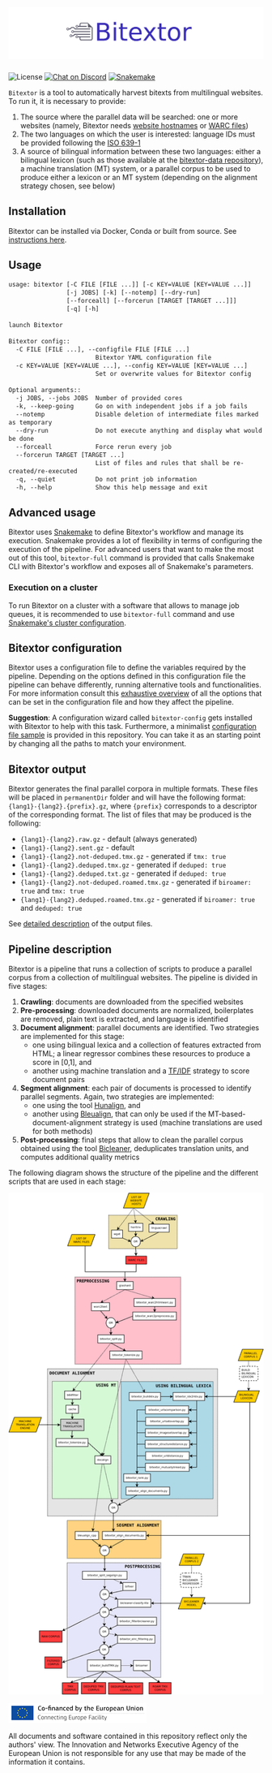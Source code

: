 # ![Bitextor](img/banner.png)

![License](https://img.shields.io/badge/License-GPLv3-blue.svg)
[![Chat on Discord](https://camo.githubusercontent.com/b4175720ede4f2621aa066ffbabb70ae30044679/68747470733a2f2f696d672e736869656c64732e696f2f62616467652f636861742d446973636f72642d627269676874677265656e2e737667)](https://discord.gg/etYDaZm)
[![Snakemake](https://img.shields.io/badge/snakemake-7.17.2-brightgreen.svg?style=flat)](https://snakemake.readthedocs.io)

`Bitextor` is a tool to automatically harvest bitexts from multilingual websites. To run it, it is necessary to provide:

1. The source where the parallel data will be searched: one or more websites (namely, Bitextor needs [website hostnames](https://en.wikipedia.org/wiki/URL) or [WARC files](https://iipc.github.io/warc-specifications/specifications/warc-format/warc-1.1/))
2. The two languages on which the user is interested: language IDs must be provided following the [ISO 639-1](https://en.wikipedia.org/wiki/List_of_ISO_639-1_codes)
3. A source of bilingual information between these two languages: either a bilingual lexicon (such as those available at the [bitextor-data repository](https://github.com/bitextor/bitextor-data/releases/tag/bitextor-v1.0)), a machine translation (MT) system, or a parallel corpus to be used to produce either a lexicon or an MT system (depending on the alignment strategy chosen, see below)

## Installation

Bitextor can be installed via Docker, Conda or built from source. See [instructions here](INSTALL.md).

## Usage

```text
usage: bitextor [-C FILE [FILE ...]] [-c KEY=VALUE [KEY=VALUE ...]]
                [-j JOBS] [-k] [--notemp] [--dry-run]
                [--forceall] [--forcerun [TARGET [TARGET ...]]]
                [-q] [-h]

launch Bitextor

Bitextor config::
  -C FILE [FILE ...], --configfile FILE [FILE ...]
                        Bitextor YAML configuration file
  -c KEY=VALUE [KEY=VALUE ...], --config KEY=VALUE [KEY=VALUE ...]
                        Set or overwrite values for Bitextor config

Optional arguments::
  -j JOBS, --jobs JOBS  Number of provided cores
  -k, --keep-going      Go on with independent jobs if a job fails
  --notemp              Disable deletion of intermediate files marked as temporary
  --dry-run             Do not execute anything and display what would be done
  --forceall            Force rerun every job
  --forcerun TARGET [TARGET ...]
                        List of files and rules that shall be re-created/re-executed
  -q, --quiet           Do not print job information
  -h, --help            Show this help message and exit
```

## Advanced usage

Bitextor uses [Snakemake](https://snakemake.readthedocs.io/en/stable/index.html) to define Bitextor's workflow and manage its execution. Snakemake provides a lot of flexibility in terms of configuring the execution of the pipeline. For advanced users that want to make the most out of this tool, `bitextor-full` command is provided that calls Snakemake CLI with Bitextor's workflow and exposes all of Snakemake's parameters.

### Execution on a cluster

To run Bitextor on a cluster with a software that allows to manage job queues, it is recommended to use `bitextor-full` command and use [Snakemake's cluster configuration](https://snakemake.readthedocs.io/en/stable/executing/cli.html#profiles).

## Bitextor configuration

Bitextor uses a configuration file to define the variables required by the pipeline. Depending on the options defined in this configuration file the pipeline can behave differently, running alternative tools and functionalities. For more information consult this [exhaustive overview](CONFIG.md) of all the options that can be set in the configuration file and how they affect the pipeline.

**Suggestion**: A configuration wizard called `bitextor-config` gets installed with Bitextor to help with this task. Furthermore, a minimalist [configuration file sample](config/basic.yaml) is provided in this repository. You can take it as an starting point by changing all the paths to match your environment.

## Bitextor output

Bitextor generates the final parallel corpora in multiple formats. These files will be placed in `permanentDir` folder and will have the following format: `{lang1}-{lang2}.{prefix}.gz`, where `{prefix}` corresponds to a descriptor of the corresponding format. The list of files that may be produced is the following:

* `{lang1}-{lang2}.raw.gz` - default (always generated)
* `{lang1}-{lang2}.sent.gz` - default
* `{lang1}-{lang2}.not-deduped.tmx.gz` - generated if `tmx: true`
* `{lang1}-{lang2}.deduped.tmx.gz` - generated if `deduped: true`
* `{lang1}-{lang2}.deduped.txt.gz` - generated if `deduped: true`
* `{lang1}-{lang2}.not-deduped.roamed.tmx.gz` - generated if `biroamer: true` and `tmx: true`
* `{lang1}-{lang2}.deduped.roamed.tmx.gz` - generated if `biroamer: true` and `deduped: true`

See [detailed description](OUTPUT.md) of the output files.

## Pipeline description

Bitextor is a pipeline that runs a collection of scripts to produce a parallel corpus from a collection of multilingual websites. The pipeline is divided in five stages:

1. **Crawling**: documents are downloaded from the specified websites
2. **Pre-processing**: downloaded documents are normalized, boilerplates are removed, plain text is extracted, and language is identified
3. **Document alignment**: parallel documents are identified. Two strategies are implemented for this stage:
    * one using bilingual lexica and a collection of features extracted from HTML; a linear regressor combines these resources to produce a score in [0,1], and
    * another using machine translation and a [TF/IDF](https://en.wikipedia.org/wiki/Tf%E2%80%93idf) strategy to score document pairs
4. **Segment alignment**: each pair of documents is processed to identify parallel segments. Again, two strategies are implemented:
    * one using the tool [Hunalign](http://mokk.bme.hu/resources/hunalign/), and
    * another using [Bleualign](https://github.com/rsennrich/Bleualign), that can only be used if the MT-based-document-alignment strategy is used (machine translations are used for both methods)
5. **Post-processing**: final steps that allow to clean the parallel corpus obtained using the tool [Bicleaner](https://github.com/bitextor/bicleaner), deduplicates translation units, and computes additional quality metrics

The following diagram shows the structure of the pipeline and the different scripts that are used in each stage:

![Banner](img/bitextor.png)

![Connecting Europe Facility](img/logo_en_cef273x39_nonalpha.png)

All documents and software contained in this repository reflect only the authors' view. The Innovation and Networks Executive Agency of the European Union is not responsible for any use that may be made of the information it contains.
